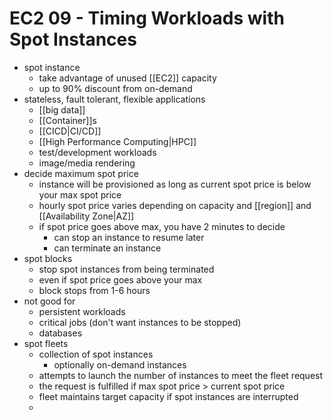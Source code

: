 # EC2 09 - Timing Workloads with Spot Instances

- spot instance
  - take advantage of unused [[EC2]] capacity
  - up to 90% discount from on-demand
- stateless, fault tolerant, flexible applications
  - [[big data]]
  - [[Container]]s
  - [[CICD|CI/CD]]
  - [[High Performance Computing|HPC]]
  - test/development workloads
  - image/media rendering
- decide maximum spot price
  - instance will be provisioned as long as current spot price is below your max spot price
  - hourly spot price varies depending on capacity and [[region]] and [[Availability Zone|AZ]]
  - if spot price goes above max, you have 2 minutes to decide
    - can stop an instance to resume later
    - can terminate an instance
- spot blocks
  - stop spot instances from being terminated
  - even if spot price goes above your max
  - block stops from 1-6 hours
- not good for
  - persistent workloads
  - critical jobs (don't want instances to be stopped)
  - databases
- spot fleets
  - collection of spot instances
    - optionally on-demand instances
  - attempts to launch the number of instances to meet the fleet request
  - the request is fulfilled if max spot price > current spot price
  - fleet maintains target capacity if spot instances are interrupted
  - 